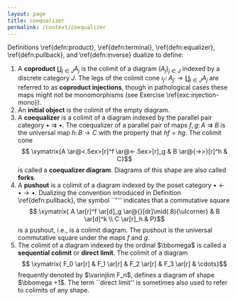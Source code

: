 ```yaml
---
layout: page
title: coequalizer
permalink: /context/coequalizer
---
```

Definitions \ref{defn:product}, \ref{defn:terminal}, \ref{defn:equalizer}, \ref{defn:pullback}, and \ref{defn:inverse} dualize to define:
1. A  **coproduct**  $\coprod_{j \in J} A_j$ is the colimit of a diagram $(A_j)_{j \in J}$ indexed by a discrete category $J$. The legs of the colimit cone $\iota_{j'} \colon A_{j'} \to \coprod_{j \in J} A_j$ are referred to as **coproduct injections**, though in pathological cases these maps might not be monomorphisms (see Exercise \ref{exc:injection-mono}).
2. An **initial object** is the colimit of the empty diagram.
3. A  **coequalizer** is a colimit of a diagram indexed by the parallel pair category $\bullet\rightrightarrows \bullet$. The coequalizer of a parallel pair of maps $f,g \colon A \rightrightarrows B$ is the universal map $h \colon B \to C$ with the property that $hf = hg$.  The colimit cone
$$ \xymatrix{A \ar@<.5ex>[r]^f \ar@<-.5ex>[r]_g & B \ar@{->>}[r]^h & C}$$ is called a **coequalizer diagram**. Diagrams of this shape are also called **forks**.
4. A **pushout** is a colimit of a diagram indexed by  the poset category $\bullet \leftarrow \bullet \to \bullet$.  Dualizing the convention introduced in Definition \ref{defn:pullback}, the symbol ``$\ulcorner$'' indicates that a commutative square
$$ \xymatrix{ A \ar[r]^f \ar[d]_g \ar@{}[dr]\mid(.8){\ulcorner} & B \ar[d]^k \\ C \ar[r]_h & P}$$ is a pushout,  i.e., is a colimit diagram. The pushout is the universal commutative square under the maps $f$ and $g$.
5. The colimit of a diagram indexed by the ordinal $\bbomega$ is called a **sequential colimit** or **direct limit**. The colimit of a diagram
$$ \xymatrix{ F_0 \ar[r] & F_1 \ar[r] & F_2 \ar[r] & F_3 \ar[r] & \cdots}$$ frequently denoted by $\varinjlim F_n$, defines a diagram of shape $\bbomega +1$. The term ``direct limit'' is sometimes also used to refer to colimits of any shape.
